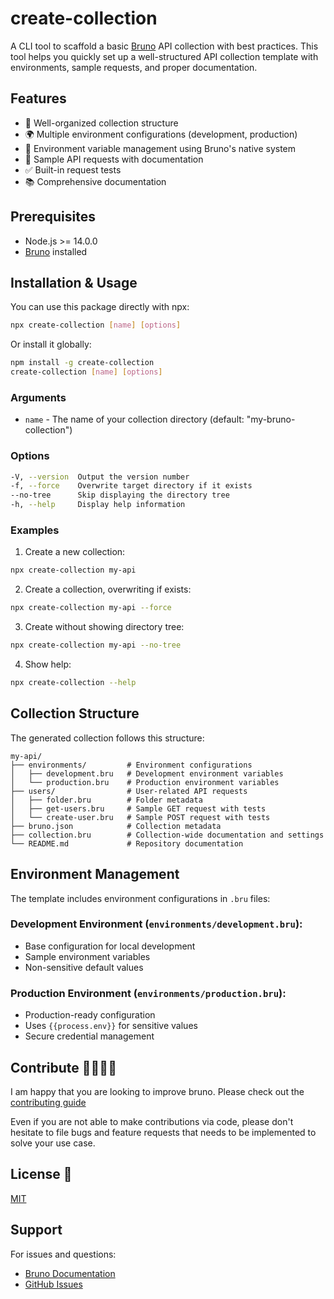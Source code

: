 # create-collection

A CLI tool to scaffold a basic [Bruno](https://www.usebruno.com) API collection with best practices. This tool helps you quickly set up a well-structured API collection template with environments, sample requests, and proper documentation.

## Features

- 📁 Well-organized collection structure
- 🌍 Multiple environment configurations (development, production)
- 🔑 Environment variable management using Bruno's native system
- 📝 Sample API requests with documentation
- ✅ Built-in request tests
- 📚 Comprehensive documentation

## Prerequisites

- Node.js >= 14.0.0
- [Bruno](https://www.usebruno.com) installed

## Installation & Usage

You can use this package directly with npx:

```bash
npx create-collection [name] [options]
```

Or install it globally:

```bash
npm install -g create-collection
create-collection [name] [options]
```

### Arguments

- `name` - The name of your collection directory (default: "my-bruno-collection")

### Options

```bash
-V, --version  Output the version number
-f, --force    Overwrite target directory if it exists
--no-tree      Skip displaying the directory tree
-h, --help     Display help information
```

### Examples

1. Create a new collection:
```bash
npx create-collection my-api
```

2. Create a collection, overwriting if exists:
```bash
npx create-collection my-api --force
```

3. Create without showing directory tree:
```bash
npx create-collection my-api --no-tree
```

4. Show help:
```bash
npx create-collection --help
```

## Collection Structure

The generated collection follows this structure:

```
my-api/
├── environments/         # Environment configurations
│   ├── development.bru   # Development environment variables
│   └── production.bru    # Production environment variables
├── users/                # User-related API requests
│   ├── folder.bru        # Folder metadata
│   ├── get-users.bru     # Sample GET request with tests
│   └── create-user.bru   # Sample POST request with tests
├── bruno.json            # Collection metadata
├── collection.bru        # Collection-wide documentation and settings
└── README.md             # Repository documentation
```

## Environment Management

The template includes environment configurations in `.bru` files:

### Development Environment (`environments/development.bru`):
- Base configuration for local development
- Sample environment variables
- Non-sensitive default values

### Production Environment (`environments/production.bru`):
- Production-ready configuration
- Uses `{{process.env}}` for sensitive values
- Secure credential management


## Contribute 👩‍💻🧑‍💻

I am happy that you are looking to improve bruno. Please check out the [contributing guide](contributing.md)

Even if you are not able to make contributions via code, please don't hesitate to file bugs and feature requests that needs to be implemented to solve your use case.



## License 📄

[MIT](license.md)

## Support

For issues and questions:
- [Bruno Documentation](https://www.usebruno.com/docs)
- [GitHub Issues](https://github.com/usebruno/bruno/issues)
